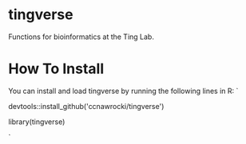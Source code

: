 # tingverse
Functions for bioinformatics at the Ting Lab.

# How To Install
You can install and load tingverse by running the following lines in R:
`

devtools::install_github('ccnawrocki/tingverse')

library(tingverse)

`
